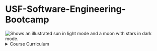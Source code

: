 # USF-Software-Engineering-Bootcamp

<picture>
  <img alt="Shows an illustrated sun in light mode and a moon with stars in dark mode." src="https://res.cloudinary.com/career-bootcamp/image/upload/v1622701576/USF/OG_Image_Homepage_USF_tbjvc6.png">
</picture>

<details>
<summary>Course Curriculum</summary>

Getting Started:    100% Completed

Unit 2: HTML        100% Completed

Unit 3: CSS         100% Completed

Unit 4: JavaScript  51% Completed

</details>
